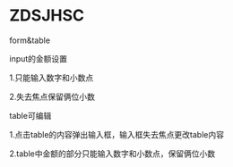 # ZDSJHSC 

form&amp;table 

input的金额设置
  
  1.只能输入数字和小数点
  
  2.失去焦点保留俩位小数

table可编辑
  
  1.点击table的内容弹出输入框，输入框失去焦点更改table内容
  
  2.table中金额的部分只能输入数字和小数点，保留俩位小数
